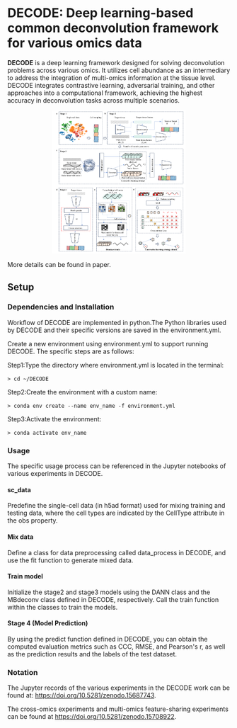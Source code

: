 # DECODE: Deep learning-based common deconvolution framework for various omics data

**DECODE** is a deep learning framework designed for solving deconvolution problems across various omics. It utilizes cell abundance as an intermediary to address the integration of multi-omics information at the tissue level. DECODE integrates contrastive learning, adversarial training, and other approaches into a computational framework, achieving the highest accuracy in deconvolution tasks across multiple scenarios.
<p align="center">
  <img width="60%" src="https://github.com/forceworker/DECODE_decov/blob/main/fig/fig.png">
</p>
More details can be found in paper.

## Setup

### Dependencies and Installation

Workflow of DECODE are implemented in python.The Python libraries used by DECODE and their specific versions are saved in the environment.yml.

Create a new environment using environment.yml to support running DECODE. The specific steps are as follows:

Step1:Type the directory where environment.yml is located in the terminal:

	> cd ~/DECODE  

Step2:Create the environment with a custom name:

	> conda env create --name env_name -f environment.yml  

Step3:Activate the environment:

	> conda activate env_name 

### Usage

The specific usage process can be referenced in the Jupyter notebooks of various experiments in DECODE.

#### sc_data

Predefine the single-cell data (in h5ad format) used for mixing training and testing data, where the cell types are indicated by the CellType attribute in the obs property.

#### Mix data

Define a class for data preprocessing called data_process in DECODE, and use the fit function to generate mixed data.

#### Train model

Initialize the stage2 and stage3 models using the DANN class and the MBdeconv class defined in DECODE, respectively. Call the train function within the classes to train the models.

#### Stage 4 (Model Prediction)
By using the predict function defined in DECODE, you can obtain the computed evaluation metrics such as CCC, RMSE, and Pearson's r, as well as the prediction results and the labels of the test dataset.

### Notation
The Jupyter records of the various experiments in the DECODE work can be found at: https://doi.org/10.5281/zenodo.15687743.


The cross-omics experiments and multi-omics feature-sharing experiments can be found at https://doi.org/10.5281/zenodo.15708922.